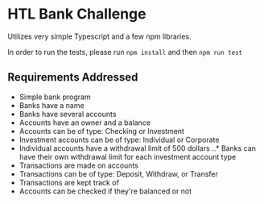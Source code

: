 HTL Bank Challenge
==================

Utilizes very simple Typescript and a few npm libraries.

In order to run the tests, please run `npm install` and then `npm run test`

Requirements Addressed
----------------------

* Simple bank program
* Banks have a name
* Banks have several accounts
* Accounts have an owner and a balance
* Accounts can be of type: Checking or Investment
* Investment accounts can be of type: Individual or Corporate
* Individual accounts have a withdrawal limit of 500 dollars
..* Banks can have their own withdrawal limit for each investment account type
* Transactions are made on accounts
* Transactions can be of type: Deposit, Withdraw, or Transfer
* Transactions are kept track of
* Accounts can be checked if they're balanced or not
